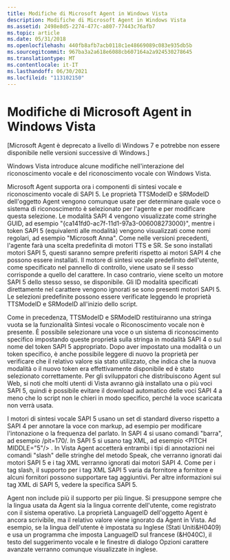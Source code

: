 ```yaml
---
title: Modifiche di Microsoft Agent in Windows Vista
description: Modifiche di Microsoft Agent in Windows Vista
ms.assetid: 2498e8d5-2274-477c-a807-77443c76afb7
ms.topic: article
ms.date: 05/31/2018
ms.openlocfilehash: 440fb8afb7acb0118c1e48669089c083e935db5b
ms.sourcegitcommit: 967ba3a2a618e6088cb607164a2a924530278645
ms.translationtype: MT
ms.contentlocale: it-IT
ms.lasthandoff: 06/30/2021
ms.locfileid: "113102150"
---
```

# <a name="microsoft-agent-changes-in-windows-vista"></a>Modifiche di Microsoft Agent in Windows Vista

\[Microsoft Agent è deprecato a livello di Windows 7 e potrebbe non essere disponibile nelle versioni successive di Windows.\]

Windows Vista introduce alcune modifiche nell'interazione del riconoscimento vocale e del riconoscimento vocale con Windows Vista.

Microsoft Agent supporta ora i componenti di sintesi vocale e riconoscimento vocale di SAPI 5. Le proprietà TTSModeID e SRModeID dell'oggetto Agent vengono comunque usate per determinare quale voce o sistema di riconoscimento è selezionato per l'agente e per modificare questa selezione. Le modalità SAPI 4 vengono visualizzate come stringhe GUID, ad esempio "{ca141fd0-ac7f-11d1-97a3-006008273000}", mentre i token SAPI 5 (equivalenti alle modalità) vengono visualizzati come nomi regolari, ad esempio "Microsoft Anna". Come nelle versioni precedenti, l'agente farà una scelta predefinita di motori TTS e SR. Se sono installati motori SAPI 5, questi saranno sempre preferiti rispetto ai motori SAPI 4 che possono essere installati. Il motore di sintesi vocale predefinito dell'utente, come specificato nel pannello di controllo, viene usato se il sesso corrisponde a quello del carattere. In caso contrario, viene scelto un motore SAPI 5 dello stesso sesso, se disponibile. Gli ID modalità specificati direttamente nel carattere vengono ignorati se sono presenti motori SAPI 5. Le selezioni predefinite possono essere verificate leggendo le proprietà TTSModeID e SRModeID all'inizio dello script.

Come in precedenza, TTSModeID e SRModeID restituiranno una stringa vuota se la funzionalità Sintesi vocale o Riconoscimento vocale non è presente. È possibile selezionare una voce o un sistema di riconoscimento specifico impostando queste proprietà sulla stringa in modalità SAPI 4 o sul nome del token SAPI 5 appropriato. Dopo aver impostato una modalità o un token specifico, è anche possibile leggere di nuovo la proprietà per verificare che il relativo valore sia stato utilizzato, che indica che la nuova modalità o il nuovo token era effettivamente disponibile ed è stato selezionato correttamente. Per gli sviluppatori che distribuiscono Agent sul Web, si noti che molti utenti di Vista avranno già installato una o più voci SAPI 5, quindi è possibile evitare il download automatico delle voci SAPI 4 a meno che lo script non le chieri in modo specifico, perché la voce scaricata non verrà usata.

I motori di sintesi vocale SAPI 5 usano un set di standard diverso rispetto a SAPI 4 per annotare la voce con markup, ad esempio per modificare l'intonazione o la frequenza del parlato. In SAPI 4 si usano comandi "barra", ad esempio /pit=170/. In SAPI 5 si usano tag XML, ad esempio \<PITCH MIDDLE="5"/> . In Vista Agent accetterà entrambi i tipi di annotazioni nei comandi "slash" delle stringhe del metodo Speak, che verranno ignorati dai motori SAPI 5 e i tag XML verranno ignorati dai motori SAPI 4. Come per i tag slash, il supporto per i tag XML SAPI 5 varia da fornitore a fornitore e alcuni fornitori possono supportare tag aggiuntivi. Per altre informazioni sui tag XML di SAPI 5, vedere la specifica SAPI 5.

Agent non include più il supporto per più lingue. Si presuppone sempre che la lingua usata da Agent sia la lingua corrente dell'utente, come registrato con il sistema operativo. La proprietà LanguageID dell'oggetto Agent è ancora scrivibile, ma il relativo valore viene ignorato da Agent in Vista. Ad esempio, se la lingua dell'utente è impostata su Inglese (Stati Uniti&H0409) e usa un programma che imposta LanguageID sul francese (&H040C), il testo del suggerimento vocale e le finestre di dialogo Opzioni carattere avanzate verranno comunque visualizzate in inglese.

 

 




